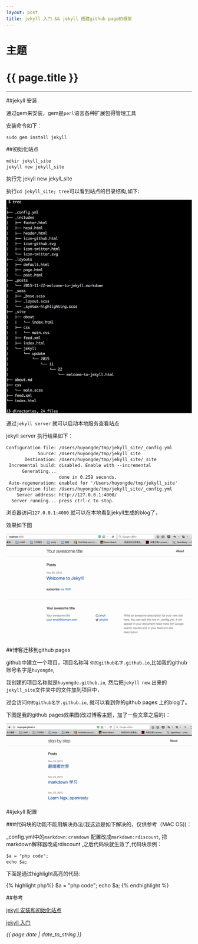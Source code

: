 ```yaml
---
layout: post 
title: jekyll 入门 && jekyll 搭建github page的框架
---
```


主题
======

<h1> {{ page.title }} </h1>

-----

##jekyll 安装

通过gem来安装，gem是`perl`语言各种扩展包得管理工具

安装命令如下：

```
sudo gem install jekyll
```

##初始化站点

```
mdkir jekyll_site
jekyll new jekyll_site
```
执行完 jekyll new jekyll_site

执行`cd jekyll_site; tree`可以看到站点的目录结构,如下:

![jekyll站点目录](/image/tree_re.png)

通过`jekyll server` 就可以启动本地服务查看站点

jekyll server 执行结果如下：

```
Configuration file: /Users/huyongde/tmp/jekyll_site/_config.yml
            Source: /Users/huyongde/tmp/jekyll_site
       Destination: /Users/huyongde/tmp/jekyll_site/_site
 Incremental build: disabled. Enable with --incremental
      Generating...
                    done in 0.259 seconds.
 Auto-regeneration: enabled for '/Users/huyongde/tmp/jekyll_site'
Configuration file: /Users/huyongde/tmp/jekyll_site/_config.yml
    Server address: http://127.0.0.1:4000/
  Server running... press ctrl-c to stop.
```

浏览器访问`127.0.0.1:4000` 就可以在本地看到jekyll生成的blog了，

效果如下图

![本机blog效果图](/image/jekyll_server.png)

##博客迁移到github pages

github中建立一个项目，项目名称叫 `你的github名字.github.io`,比如我的github账号名字是`huyongde`,

我创建的项目名称就是`huyongde.github.io`, 然后把`jekyll new` 出来的`jekyll_site`文件夹中的文件加到项目中，

过会访问`你的github名字.github.io`, 就可以看到你的github pages 上的blog了。

下图是我的github pages效果图(改过博客主题，加了一些文章之后的)：

![my github page blog](/image/huyongde_githubpages.png)

##jekyll 配置

###代码块的功能不能用解决办法(我这边是如下解决的，仅供参考（MAC OS))：

_config.yml中的`markdown:cramdown` 配置改成`markdown:rdiscount`, 把markdown解释器改成rdiscount ,之后代码块就生效了,代码块示例：

```
$a = "php code";
echo $a;
```

下面是通过highlight高亮的代码:

{% highlight php%}
$a = "php code";
echo $a;
{% endhighlight %}

##参考

[jekyll 安装和初始化站点](http://jobinson.ga/%E5%BB%BA%E7%AB%99%E4%B9%8B%E8%B7%AF/2014/04/27/%E4%BD%BF%E7%94%A8jekyll%E7%94%9F%E6%88%90%E9%9D%99%E6%80%81%E7%AB%99/)

[jekyll 入门](http://trefoil.github.io/2013/10/05/jekyll.html)

*{{ page.date | date_to_string }}*
